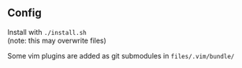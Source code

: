 ## Config

Install with `./install.sh`  
(note: this may overwrite files)

Some vim plugins are added as git submodules in `files/.vim/bundle/`

